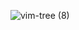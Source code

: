 ![vim-tree (8)](https://user-images.githubusercontent.com/43294688/112425969-67af4b80-8d7a-11eb-9f78-d8d859d5f739.png)
